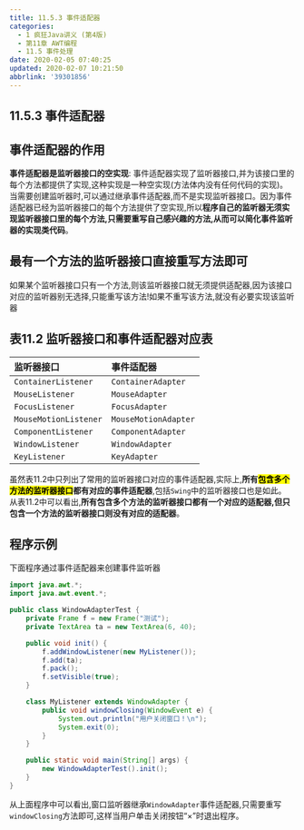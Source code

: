 ```yaml
---
title: 11.5.3 事件适配器
categories: 
  - 1 疯狂Java讲义 (第4版)
  - 第11章 AWT编程
  - 11.5 事件处理
date: 2020-02-05 07:40:25
updated: 2020-02-07 10:21:50
abbrlink: '39301856'
---
```

## 11.5.3 事件适配器
## 事件适配器的作用
**事件适配器是监听器接口的空实现**:
事件适配器实现了监听器接口,并为该接口里的每个方法都提供了实现,这种实现是一种空实现(方法体内没有任何代码的实现)。
当需要创建监听器时,可以通过继承事件适配器,而不是实现监听器接口。因为事件适配器已经为监听器接口的每个方法提供了空实现,所以**程序自己的监听器无须实现监听器接口里的每个方法,只需要重写自己感兴趣的方法,从而可以简化事件监听器的实现类代码**。
## 最有一个方法的监听器接口直接重写方法即可
如果某个监听器接口只有一个方法,则该监听器接口就无须提供适配器,因为该接口对应的监听器别无选择,只能重写该方法!如果不重写该方法,就没有必要实现该监听器
## 表11.2 监听器接口和事件适配器对应表

|监听器接口|事件适配器|
|:---|:---|
|`ContainerListener`|`ContainerAdapter`||
|`MouseListener`|`MouseAdapter`|
|`FocusListener`|`FocusAdapter`|
|`MouseMotionListener`|`MouseMotionAdapter`|
|`ComponentListener`|`ComponentAdapter`|
|`WindowListener`|`WindowAdapter`|
|`KeyListener`|`KeyAdapter`|

虽然表11.2中只列出了常用的监听器接口对应的事件适配器,实际上,**所有<mark>包含多个方法的监听器接口</mark>都有对应的事件适配器**,包括`Swing`中的监听器接口也是如此。
从表11.2中可以看出,**所有包含多个方法的监听器接口都有一个对应的适配器,但只包含一个方法的监听器接口则没有对应的适配器**。
## 程序示例
下面程序通过事件适配器来创建事件监听器
```java
import java.awt.*;
import java.awt.event.*;

public class WindowAdapterTest {
    private Frame f = new Frame("测试");
    private TextArea ta = new TextArea(6, 40);

    public void init() {
        f.addWindowListener(new MyListener());
        f.add(ta);
        f.pack();
        f.setVisible(true);
    }

    class MyListener extends WindowAdapter {
        public void windowClosing(WindowEvent e) {
            System.out.println("用户关闭窗口！\n");
            System.exit(0);
        }
    }

    public static void main(String[] args) {
        new WindowAdapterTest().init();
    }
}
```
从上面程序中可以看出,窗口监听器继承`WindowAdapter`事件适配器,只需要重写`windowClosing`方法即可,这样当用户单击关闭按钮“×”时退出程序。
